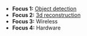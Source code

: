 - **Focus 1:** [Object detection](https://github.com/Rice-MECE-Capstone-Projects/Autodrone/edit/main/ObjectDetection)
- **Focus 2:** [3d reconstruction](https://github.com/Rice-MECE-Capstone-Projects/Autodrone/edit/main/Reconstruction)
- **Focus 3:** Wireless
- **Focus 4:** Hardware
